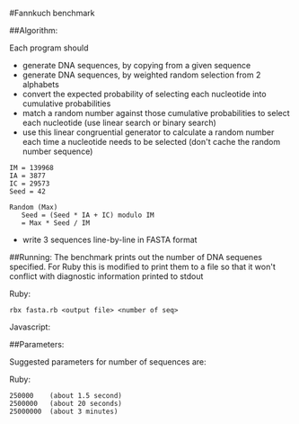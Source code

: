 #Fannkuch benchmark

##Algorithm:

Each program should

* generate DNA sequences, by copying from a given sequence
* generate DNA sequences, by weighted random selection from 2 alphabets
* convert the expected probability of selecting each nucleotide into cumulative probabilities
* match a random number against those cumulative probabilities to select each nucleotide (use linear search or binary search)
* use this linear congruential generator to calculate a random number each time a nucleotide needs to be selected (don't cache the random number sequence)

```
IM = 139968
IA = 3877
IC = 29573
Seed = 42
 	
Random (Max)
   Seed = (Seed * IA + IC) modulo IM
   = Max * Seed / IM
```

* write 3 sequences line-by-line in FASTA format

##Running:
The benchmark prints out the number of DNA sequenes specified.  For Ruby this is modified to print them to a file so that it won't conflict with diagnostic information printed to stdout

Ruby:

    rbx fasta.rb <output file> <number of seq>

  
Javascript:


##Parameters:

Suggested parameters for number of sequences are:

Ruby:

    250000    (about 1.5 second)
    2500000   (about 20 seconds)
    25000000  (about 3 minutes)


